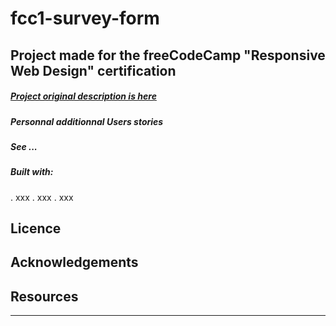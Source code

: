 # fcc1-survey-form

## Project made for the freeCodeCamp "Responsive Web Design" certification

##### [Project original description is here](https://learn.freecodecamp.org/responsive-web-design/responsive-web-design-projects/build-a-survey-form)

##### Personnal additionnal Users stories

##### See ...

##### Built with:
. xxx
. xxx
. xxx


## Licence

## Acknowledgements

## Resources

---
